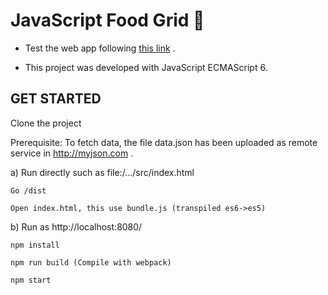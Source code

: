 # JavaScript Food Grid :meat_on_bone:

- Test the web app following [this link](https://food-items-jahfaxldih.now.sh/) .

- This project was developed with JavaScript ECMAScript 6.

## GET STARTED

Clone the project

Prerequisite:
To fetch data, the file data.json has been uploaded as remote service in http://myjson.com .

a)  Run directly such as file:/.../src/index.html

    Go /dist
    
    Open index.html, this use bundle.js (transpiled es6->es5)
    

b) Run as http://localhost:8080/

    npm install

    npm run build (Compile with webpack)

    npm start
